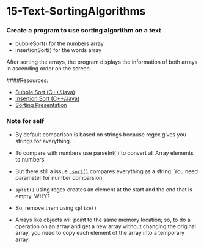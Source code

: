 # 15-Text-SortingAlgorithms

### Create a program to use sorting algorithm on a text  
* bubbleSort() for the numbers array
* insertionSort() for the words array

After sorting the arrays, the program displays the information of both arrays in ascending order on the screen.

####Resources:
  * [Bubble Sort (C++/Java)](http://cathyatseneca.github.io/DSAnim/web/bubble.html)
  * [Insertion Sort (C++/Java)](http://cathyatseneca.github.io/DSAnim/web/insertion.html)
  * [Sorting Presentation](https://prezi.com/_c5eer8nslnm/sorting/)

### Note for self
* By default comparison is based on strings because regex gives you strings for everything.
* To compare with numbers use parseInt( ) to convert all Array elements to numbers. 
* But there still a issue [`.sort()`](http://www.w3schools.com/jsref/jsref_sort.asp) compares everything as a string. You need parameter for number comparsion


* `split()` using regex creates an element at the start and the end that is empty. WHY?
*  So, remove them using `splice()` 


* Arrays like objects will point to the same memory location; so, to do a operation on an array and get a new array without changing the original array, you need to copy each element of the array into a temporary array.
